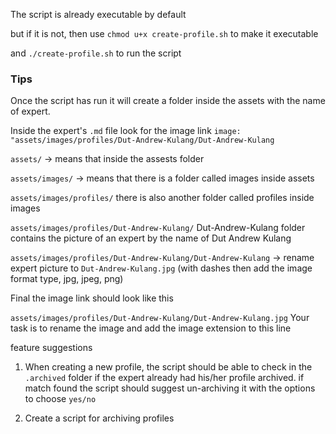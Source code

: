 The script is already executable by default

but if it is not, then use `chmod u+x create-profile.sh` to make it executable


and `./create-profile.sh` to run the script

### Tips

Once the script has run it will create a folder inside the assets with the name of expert.

Inside the expert's `.md` file look for the image link `image: "assets/images/profiles/Dut-Andrew-Kulang/Dut-Andrew-Kulang`

`assets/` -> means that inside the assests folder

`assets/images/` -> means that there is a folder called images inside assets

`assets/images/profiles/` there is also another folder called profiles inside images

`assets/images/profiles/Dut-Andrew-Kulang/` Dut-Andrew-Kulang folder contains the picture of an expert by the name of Dut Andrew Kulang

`assets/images/profiles/Dut-Andrew-Kulang/Dut-Andrew-Kulang` -> rename expert picture to `Dut-Andrew-Kulang.jpg` (with dashes then add the image format type, jpg, jpeg, png)

Final the image link should look like this

`assets/images/profiles/Dut-Andrew-Kulang/Dut-Andrew-Kulang.jpg` Your task is to rename the image and add the image extension to this line


feature suggestions

1. When creating a new profile, the script should be able to check in the `.archived` folder if the expert already had his/her profile archived. if match found the script should suggest un-archiving it with the options to choose `yes/no`

2. Create a script for archiving profiles